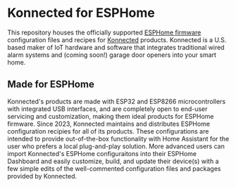 # Konnected for ESPHome
This repository houses the officially supported [ESPHome firmware](https://esphome.io) configuration files and recipes for [Konnected](https://konnected.io)
products. Konnected is a U.S. based maker of IoT hardware and software that integrates traditional wired alarm systems and (coming soon!) garage door
openers into your smart home.

## Made for ESPHome
Konnected's products are made with ESP32 and ESP8266 microcontrollers with integrated USB interfaces, and are completely open to end-user servicing
and customization, making them ideal products for ESPHome firmware. Since 2023, Konnected maintains and distributes ESPHome configuration recipies for all
of its products. These configurations are intended to provide out-of-the-box functionality with Home Assistant for the user who prefers a local plug-and-play
solution. More advanced users can import Konnected's ESPHome configuraitons into their ESPHome Dashboard and easily customize, build, and update their
device(s) with a few simple edits of the well-commented configuration files and packages provided by Konnected.
